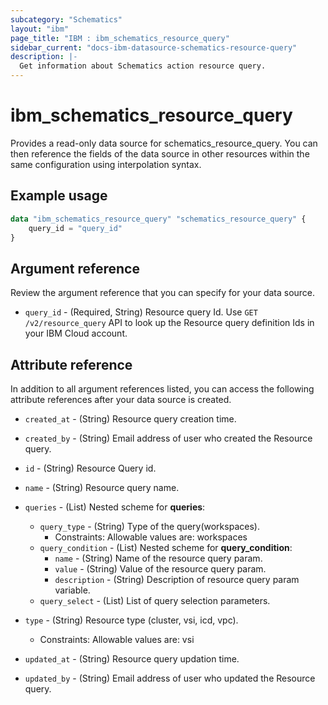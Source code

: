 ```yaml
---
subcategory: "Schematics"
layout: "ibm"
page_title: "IBM : ibm_schematics_resource_query"
sidebar_current: "docs-ibm-datasource-schematics-resource-query"
description: |-
  Get information about Schematics action resource query.
---
```


# ibm_schematics_resource_query

Provides a read-only data source for schematics_resource_query. You can then reference the fields of the data source in other resources within the same configuration using interpolation syntax.

## Example usage

```terraform
data "ibm_schematics_resource_query" "schematics_resource_query" {
	query_id = "query_id"
}
```

## Argument reference

Review the argument reference that you can specify for your data source.

* `query_id` - (Required, String) Resource query Id.  Use `GET /v2/resource_query` API to look up the Resource query definition Ids  in your IBM Cloud account.

## Attribute reference

In addition to all argument references listed, you can access the following attribute references after your data source is created.

* `created_at` - (String) Resource query creation time.

* `created_by` - (String) Email address of user who created the Resource query.

* `id` - (String) Resource Query id.

* `name` - (String) Resource query name.

* `queries` - (List) 
Nested scheme for **queries**:
	* `query_type` - (String) Type of the query(workspaces).
	  * Constraints: Allowable values are: workspaces
	* `query_condition` - (List)
	Nested scheme for **query_condition**:
		* `name` - (String) Name of the resource query param.
		* `value` - (String) Value of the resource query param.
		* `description` - (String) Description of resource query param variable.
	* `query_select` - (List) List of query selection parameters.

* `type` - (String) Resource type (cluster, vsi, icd, vpc).
  * Constraints: Allowable values are: vsi

* `updated_at` - (String) Resource query updation time.

* `updated_by` - (String) Email address of user who updated the Resource query.

